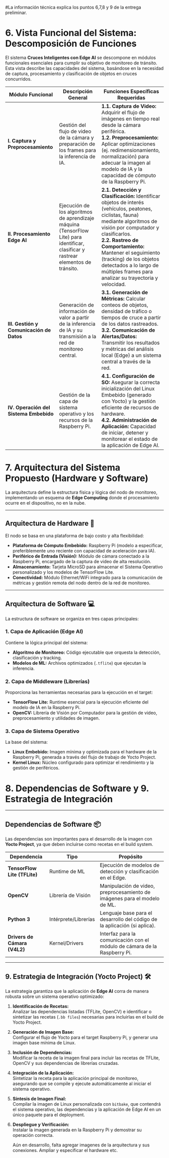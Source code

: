 #La información técnica explica los puntos 6,7,8 y 9 de la entrega preliminar.

# 6. Vista Funcional del Sistema: Descomposición de Funciones

El sistema **Cruces Inteligentes con Edge AI** se descompone en módulos funcionales esenciales para cumplir su objetivo de monitoreo de tránsito. Esta vista describe las capacidades del sistema, basándose en la necesidad de captura, procesamiento y clasificación de objetos en cruces concurridos.

| Módulo Funcional | Descripción General | Funciones Específicas Requeridas |
|-----------------|------------------|--------------------------------|
| **I. Captura y Preprocesamiento** | Gestión del flujo de video de la cámara y preparación de los frames para la inferencia de IA. | **1.1. Captura de Video:** Adquirir el flujo de imágenes en tiempo real desde la cámara periférica.<br>**1.2. Preprocesamiento:** Aplicar optimizaciones (ej. redimensionamiento, normalización) para adecuar la imagen al modelo de IA y la capacidad de cómputo de la Raspberry Pi. |
| **II. Procesamiento Edge AI** | Ejecución de los algoritmos de aprendizaje máquina (TensorFlow Lite) para identificar, clasificar y rastrear elementos de tránsito. | **2.1. Detección y Clasificación:** Identificar objetos de interés (vehículos, peatones, ciclistas, fauna) mediante algoritmos de visión por computador y clasificarlos.<br>**2.2. Rastreo de Comportamiento:** Mantener el seguimiento (tracking) de los objetos detectados a lo largo de múltiples frames para analizar su trayectoria y velocidad. |
| **III. Gestión y Comunicación de Datos** | Generación de información de valor a partir de la inferencia de IA y su transmisión a la red de monitoreo central. | **3.1. Generación de Métricas:** Calcular conteos de objetos, densidad de tráfico o tiempos de cruce a partir de los datos rastreados.<br>**3.2. Comunicación de Alertas/Datos:** Transmitir los resultados y métricas del análisis local (Edge) a un sistema central a través de la red. |
| **IV. Operación del Sistema Embebido** | Gestión de la capa de sistema operativo y los recursos de la Raspberry Pi. | **4.1. Configuración de SO:** Asegurar la correcta inicialización del Linux Embebido (generado con Yocto) y la gestión eficiente de recursos de hardware.<br>**4.2. Administración de Aplicación:** Capacidad de iniciar, detener y monitorear el estado de la aplicación de Edge AI. |


# 7. Arquitectura del Sistema Propuesto (Hardware y Software)

La arquitectura define la estructura física y lógica del nodo de monitoreo, implementando un esquema de **Edge Computing** donde el procesamiento ocurre en el dispositivo, no en la nube.

---

## Arquitectura de Hardware 💾

El nodo se basa en una plataforma de bajo costo y alta flexibilidad:

- **Plataforma de Cómputo Embebido:** Raspberry Pi (modelo a especificar, preferiblemente uno reciente con capacidad de aceleración para IA).  
- **Periférico de Entrada (Visión):** Módulo de cámara conectado a la Raspberry Pi, encargado de la captura de video de alta resolución.  
- **Almacenamiento:** Tarjeta MicroSD para almacenar el Sistema Operativo personalizado y los modelos de TensorFlow Lite.  
- **Conectividad:** Módulo Ethernet/WiFi integrado para la comunicación de métricas y gestión remota del nodo dentro de la red de monitoreo.  

---

## Arquitectura de Software 💻

La estructura de software se organiza en tres capas principales:

### 1. Capa de Aplicación (Edge AI)
Contiene la lógica principal del sistema:

- **Algoritmo de Monitoreo:** Código ejecutable que orquesta la detección, clasificación y tracking.  
- **Modelos de ML:** Archivos optimizados (`.tflite`) que ejecutan la inferencia.  

### 2. Capa de Middleware (Librerías)
Proporciona las herramientas necesarias para la ejecución en el target:

- **TensorFlow Lite:** Runtime esencial para la ejecución eficiente del modelo de IA en la Raspberry Pi.  
- **OpenCV:** Librería de Visión por Computador para la gestión de video, preprocesamiento y utilidades de imagen.  

### 3. Capa de Sistema Operativo
La base del sistema:

- **Linux Embebido:** Imagen mínima y optimizada para el hardware de la Raspberry Pi, generada a través del flujo de trabajo de Yocto Project.  
- **Kernel Linux:** Núcleo configurado para optimizar el rendimiento y la gestión de periféricos.  


# 8. Dependencias de Software y 9. Estrategia de Integración

---

## Dependencias de Software 📦

Las dependencias son importantes para el desarrollo de la imagen con **Yocto Project**, ya que deben incluirse como recetas en el build system.

| Dependencia | Tipo | Propósito |
|-------------|------|-----------|
| **TensorFlow Lite (TFLite)** | Runtime de ML | Ejecución de modelos de detección y clasificación en el Edge. |
| **OpenCV** | Librería de Visión | Manipulación de video, preprocesamiento de imágenes para el modelo de ML. |
| **Python 3** | Intérprete/Librerías | Lenguaje base para el desarrollo del código de la aplicación (si aplica). |
| **Drivers de Cámara (V4L2)** | Kernel/Drivers | Interfaz para la comunicación con el módulo de cámara de la Raspberry Pi. |

---

## 9. Estrategia de Integración (Yocto Project) 🛠️

La estrategia garantiza que la aplicación de **Edge AI** corra de manera robusta sobre un sistema operativo optimizado:

1. **Identificación de Recetas:**  
   Analizar las dependencias listadas (TFLite, OpenCV) e identificar o sintetizar las recetas (`.bb files`) necesarias para incluirlas en el build de Yocto Project.

2. **Generación de Imagen Base:**  
   Configurar el flujo de Yocto para el target Raspberry Pi, y generar una imagen base mínima de Linux.

3. **Inclusión de Dependencias:**  
   Modificar la receta de la imagen final para incluir las recetas de TFLite, OpenCV y sus dependencias de librerías cruzadas.

4. **Integración de la Aplicación:**  
   Sintetizar la receta para la aplicación principal de monitoreo, asegurando que se compile y ejecute automáticamente al iniciar el sistema operativo.

5. **Síntesis de Imagen Final:**  
   Compilar la imagen de Linux personalizada con `bitbake`, que contendrá el sistema operativo, las dependencias y la aplicación de Edge AI en un único paquete para el deployment.

6. **Despliegue y Verificación:**  
   Instalar la imagen generada en la Raspberry Pi y demostrar su operación correcta.
   
   
   Aún en desarrollo, falta agregar imagenes de la arquitectura y sus conexiones. Ampliar y especificar el hardware etc.

